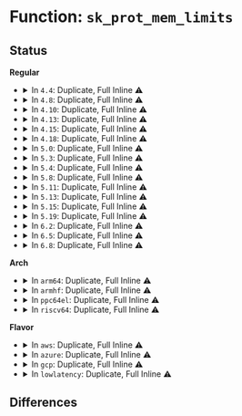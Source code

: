# Function: <code>sk_prot_mem_limits</code>

## Status
<b>Regular</b>
<ul>
<li>
<details>
<summary>In <code>4.4</code>: Duplicate, Full Inline ⚠️</summary>

**Collision:** Static Duplication

**Inline:** Full

**Transformation:** False

**Instances:**

```
In net/core/sock.c (ffffffff817028da)
Location: include/net/sock.h:1185
Inline: True
Inline callers:
  - net/core/sock.c:__sk_mem_schedule
  - net/core/sock.c:__sk_mem_schedule
  - net/core/sock.c:__sk_mem_schedule
  - net/core/sock.c:__sk_mem_schedule
```
```
In net/ipv4/tcp.c (ffffffff8176a1b8)
Location: include/net/sock.h:1185
Inline: True
Inline callers:
  - net/ipv4/tcp.c:tcp_check_oom
```
```
In net/ipv4/tcp_input.c (ffffffff8176aa90)
Location: include/net/sock.h:1185
Inline: True
Inline callers:
  - net/ipv4/tcp_input.c:tcp_check_space
  - net/ipv4/tcp_input.c:tcp_try_rmem_schedule
```
</details>
</li>
<li>
<details>
<summary>In <code>4.8</code>: Duplicate, Full Inline ⚠️</summary>

**Collision:** Static Duplication

**Inline:** Full

**Transformation:** False

**Instances:**

```
In net/core/sock.c (ffffffff8176807a)
Location: include/net/sock.h:1154
Inline: True
Inline callers:
  - net/core/sock.c:__sk_mem_schedule
  - net/core/sock.c:__sk_mem_schedule
```
```
In net/ipv4/tcp.c (ffffffff817d6c4d)
Location: include/net/sock.h:1154
Inline: True
Inline callers:
  - net/ipv4/tcp.c:tcp_check_oom
```
```
In net/ipv4/tcp_input.c (ffffffff817dbd80)
Location: include/net/sock.h:1154
Inline: True
Inline callers:
  - net/ipv4/tcp_input.c:tcp_check_space
  - net/ipv4/tcp_input.c:tcp_try_rmem_schedule
```
</details>
</li>
<li>
<details>
<summary>In <code>4.10</code>: Duplicate, Full Inline ⚠️</summary>

**Collision:** Static Duplication

**Inline:** Full

**Transformation:** False

**Instances:**

```
In net/core/sock.c (ffffffff81795067)
Location: include/net/sock.h:1322
Inline: True
Inline callers:
  - net/core/sock.c:__sk_mem_raise_allocated
  - net/core/sock.c:__sk_mem_raise_allocated
```
```
In net/ipv4/tcp.c (ffffffff81806c6d)
Location: include/net/sock.h:1322
Inline: True
Inline callers:
  - net/ipv4/tcp.c:tcp_check_oom
```
```
In net/ipv4/tcp_input.c (ffffffff8180be53)
Location: include/net/sock.h:1322
Inline: True
Inline callers:
  - net/ipv4/tcp_input.c:tcp_check_space
```
</details>
</li>
<li>
<details>
<summary>In <code>4.13</code>: Duplicate, Full Inline ⚠️</summary>

**Collision:** Static Duplication

**Inline:** Full

**Transformation:** False

**Instances:**

```
In net/core/sock.c (ffffffff817b36d6)
Location: include/net/sock.h:1325
Inline: True
Inline callers:
  - net/core/sock.c:__sk_mem_raise_allocated
  - net/core/sock.c:__sk_mem_raise_allocated
```
```
In net/ipv4/tcp.c (ffffffff81827281)
Location: include/net/sock.h:1325
Inline: True
Inline callers:
  - net/ipv4/tcp.c:tcp_check_oom
```
```
In net/ipv4/tcp_input.c (ffffffff81827faf)
Location: include/net/sock.h:1325
Inline: True
Inline callers:
  - net/ipv4/tcp_input.c:tcp_check_space
```
</details>
</li>
<li>
<details>
<summary>In <code>4.15</code>: Duplicate, Full Inline ⚠️</summary>

**Collision:** Static Duplication

**Inline:** Full

**Transformation:** False

**Instances:**

```
In net/core/sock.c (ffffffff8182bac7)
Location: include/net/sock.h:1329
Inline: True
Inline callers:
  - net/core/sock.c:__sk_mem_raise_allocated
  - net/core/sock.c:__sk_mem_raise_allocated
```
```
In net/ipv4/tcp.c (ffffffff818a6081)
Location: include/net/sock.h:1329
Inline: True
Inline callers:
  - net/ipv4/tcp.c:tcp_check_oom
```
```
In net/ipv4/tcp_input.c (ffffffff818a74ca)
Location: include/net/sock.h:1329
Inline: True
Inline callers:
  - net/ipv4/tcp_input.c:tcp_check_space
```
</details>
</li>
<li>
<details>
<summary>In <code>4.18</code>: Duplicate, Full Inline ⚠️</summary>

**Collision:** Static Duplication

**Inline:** Full

**Transformation:** False

**Instances:**

```
In net/core/sock.c (ffffffff81875602)
Location: include/net/sock.h:1344
Inline: True
Inline callers:
  - net/core/sock.c:__sk_mem_raise_allocated
  - net/core/sock.c:__sk_mem_raise_allocated
  - net/core/sock.c:__sk_mem_raise_allocated
  - net/core/sock.c:__sk_mem_raise_allocated
```
```
In net/ipv4/tcp.c (ffffffff818fb129)
Location: include/net/sock.h:1344
Inline: True
Inline callers:
  - net/ipv4/tcp.c:tcp_check_oom
```
```
In net/ipv4/tcp_input.c (ffffffff81900357)
Location: include/net/sock.h:1344
Inline: True
Inline callers:
  - net/ipv4/tcp_input.c:tcp_check_space
```
</details>
</li>
<li>
<details>
<summary>In <code>5.0</code>: Duplicate, Full Inline ⚠️</summary>

**Collision:** Static Duplication

**Inline:** Full

**Transformation:** False

**Instances:**

```
In net/core/sock.c (ffffffff81895ee3)
Location: include/net/sock.h:1382
Inline: True
Inline callers:
  - net/core/sock.c:__sk_mem_raise_allocated
  - net/core/sock.c:__sk_mem_raise_allocated
  - net/core/sock.c:__sk_mem_raise_allocated
  - net/core/sock.c:__sk_mem_raise_allocated
```
```
In net/ipv4/tcp.c (ffffffff81929057)
Location: include/net/sock.h:1382
Inline: True
Inline callers:
  - net/ipv4/tcp.c:tcp_check_oom
```
```
In net/ipv4/tcp_input.c (ffffffff8192a767)
Location: include/net/sock.h:1382
Inline: True
Inline callers:
  - net/ipv4/tcp_input.c:tcp_check_space
```
</details>
</li>
<li>
<details>
<summary>In <code>5.3</code>: Duplicate, Full Inline ⚠️</summary>

**Collision:** Static Duplication

**Inline:** Full

**Transformation:** False

**Instances:**

```
In net/core/sock.c (ffffffff818e03f1)
Location: include/net/sock.h:1385
Inline: True
Inline callers:
  - net/core/sock.c:__sk_mem_raise_allocated
  - net/core/sock.c:__sk_mem_raise_allocated
  - net/core/sock.c:__sk_mem_raise_allocated
  - net/core/sock.c:__sk_mem_raise_allocated
```
```
In net/ipv4/tcp.c (ffffffff8198bf6a)
Location: include/net/sock.h:1385
Inline: True
Inline callers:
  - net/ipv4/tcp.c:tcp_check_oom
```
```
In net/ipv4/tcp_input.c (ffffffff8198d9d4)
Location: include/net/sock.h:1385
Inline: True
Inline callers:
  - net/ipv4/tcp_input.c:tcp_check_space
```
</details>
</li>
<li>
<details>
<summary>In <code>5.4</code>: Duplicate, Full Inline ⚠️</summary>

**Collision:** Static Duplication

**Inline:** Full

**Transformation:** False

**Instances:**

```
In net/core/sock.c (ffffffff819125b1)
Location: include/net/sock.h:1395
Inline: True
Inline callers:
  - net/core/sock.c:__sk_mem_raise_allocated
  - net/core/sock.c:__sk_mem_raise_allocated
  - net/core/sock.c:__sk_mem_raise_allocated
  - net/core/sock.c:__sk_mem_raise_allocated
```
```
In net/ipv4/tcp.c (ffffffff819c28ba)
Location: include/net/sock.h:1395
Inline: True
Inline callers:
  - net/ipv4/tcp.c:tcp_check_oom
```
```
In net/ipv4/tcp_input.c (ffffffff819c4586)
Location: include/net/sock.h:1395
Inline: True
Inline callers:
  - net/ipv4/tcp_input.c:tcp_check_space
```
</details>
</li>
<li>
<details>
<summary>In <code>5.8</code>: Duplicate, Full Inline ⚠️</summary>

**Collision:** Static Duplication

**Inline:** Full

**Transformation:** False

**Instances:**

```
In net/core/sock.c (ffffffff819e5b12)
Location: include/net/sock.h:1443
Inline: True
Inline callers:
  - net/core/sock.c:__sk_mem_reduce_allocated
  - net/core/sock.c:__sk_mem_raise_allocated
  - net/core/sock.c:__sk_mem_raise_allocated
  - net/core/sock.c:__sk_mem_raise_allocated
```
```
In net/ipv4/tcp.c (ffffffff81aade67)
Location: include/net/sock.h:1443
Inline: True
Inline callers:
  - net/ipv4/tcp.c:tcp_check_oom
```
```
In net/ipv4/tcp_input.c (ffffffff81ab32c6)
Location: include/net/sock.h:1443
Inline: True
Inline callers:
  - net/ipv4/tcp_input.c:tcp_check_space
  - net/ipv4/tcp_input.c:tcp_prune_queue
```
</details>
</li>
<li>
<details>
<summary>In <code>5.11</code>: Duplicate, Full Inline ⚠️</summary>

**Collision:** Static Duplication

**Inline:** Full

**Transformation:** False

**Instances:**

```
In net/core/sock.c (ffffffff819e55e2)
Location: include/net/sock.h:1459
Inline: True
Inline callers:
  - net/core/sock.c:__sk_mem_reduce_allocated
  - net/core/sock.c:__sk_mem_raise_allocated
  - net/core/sock.c:__sk_mem_raise_allocated
  - net/core/sock.c:__sk_mem_raise_allocated
```
```
In net/ipv4/tcp.c (ffffffff81ab80f7)
Location: include/net/sock.h:1459
Inline: True
Inline callers:
  - net/ipv4/tcp.c:tcp_check_oom
```
```
In net/ipv4/tcp_input.c (ffffffff81abe22f)
Location: include/net/sock.h:1459
Inline: True
Inline callers:
  - net/ipv4/tcp_input.c:tcp_check_space
  - net/ipv4/tcp_input.c:tcp_prune_queue
```
</details>
</li>
<li>
<details>
<summary>In <code>5.13</code>: Duplicate, Full Inline ⚠️</summary>

**Collision:** Static Duplication

**Inline:** Full

**Transformation:** False

**Instances:**

```
In net/core/sock.c (ffffffff819cb6f2)
Location: include/net/sock.h:1475
Inline: True
Inline callers:
  - net/core/sock.c:__sk_mem_reduce_allocated
  - net/core/sock.c:__sk_mem_raise_allocated
  - net/core/sock.c:__sk_mem_raise_allocated
  - net/core/sock.c:__sk_mem_raise_allocated
```
```
In net/ipv4/tcp.c (ffffffff81aa3434)
Location: include/net/sock.h:1475
Inline: True
Inline callers:
  - net/ipv4/tcp.c:tcp_check_oom
```
```
In net/ipv4/tcp_input.c (ffffffff81aa930f)
Location: include/net/sock.h:1475
Inline: True
Inline callers:
  - net/ipv4/tcp_input.c:tcp_check_space
```
</details>
</li>
<li>
<details>
<summary>In <code>5.15</code>: Duplicate, Full Inline ⚠️</summary>

**Collision:** Static Duplication

**Inline:** Full

**Transformation:** False

**Instances:**

```
In net/core/sock.c (ffffffff81a7ad7c)
Location: include/net/sock.h:1485
Inline: True
Inline callers:
  - net/core/sock.c:__sk_mem_reduce_allocated
  - net/core/sock.c:__sk_mem_raise_allocated
  - net/core/sock.c:__sk_mem_raise_allocated
  - net/core/sock.c:__sk_mem_raise_allocated
```
```
In net/ipv4/tcp.c (ffffffff81b5f5ff)
Location: include/net/sock.h:1485
Inline: True
Inline callers:
  - net/ipv4/tcp.c:tcp_check_oom
```
```
In net/ipv4/tcp_input.c (ffffffff81b651fb)
Location: include/net/sock.h:1485
Inline: True
Inline callers:
  - net/ipv4/tcp_input.c:tcp_check_space
```
</details>
</li>
<li>
<details>
<summary>In <code>5.19</code>: Duplicate, Full Inline ⚠️</summary>

**Collision:** Static Duplication

**Inline:** Full

**Transformation:** False

**Instances:**

```
In net/core/sock.c (ffffffff81beec8e)
Location: include/net/sock.h:1558
Inline: True
Inline callers:
  - net/core/sock.c:__sk_mem_reduce_allocated
  - net/core/sock.c:__sk_mem_raise_allocated
  - net/core/sock.c:__sk_mem_raise_allocated
  - net/core/sock.c:__sk_mem_raise_allocated
  - net/core/sock.c:__sk_mem_raise_allocated
  - net/core/sock.c:sock_setsockopt
```
```
In net/ipv4/tcp.c (ffffffff81cee06f)
Location: include/net/sock.h:1558
Inline: True
Inline callers:
  - net/ipv4/tcp.c:tcp_check_oom
```
```
In net/ipv4/tcp_input.c (ffffffff81cf3b3c)
Location: include/net/sock.h:1558
Inline: True
Inline callers:
  - net/ipv4/tcp_input.c:tcp_try_rmem_schedule
```
</details>
</li>
<li>
<details>
<summary>In <code>6.2</code>: Duplicate, Full Inline ⚠️</summary>

**Collision:** Static Duplication

**Inline:** Full

**Transformation:** False

**Instances:**

```
In net/core/sock.c (ffffffff81d9e3c1)
Location: include/net/sock.h:1611
Inline: True
Inline callers:
  - net/core/sock.c:__sk_mem_reduce_allocated
  - net/core/sock.c:__sk_mem_raise_allocated
  - net/core/sock.c:__sk_mem_raise_allocated
  - net/core/sock.c:__sk_mem_raise_allocated
  - net/core/sock.c:__sk_mem_raise_allocated
  - net/core/sock.c:sk_setsockopt
```
```
In net/ipv4/tcp.c (ffffffff81eb1311)
Location: include/net/sock.h:1611
Inline: True
Inline callers:
  - net/ipv4/tcp.c:tcp_check_oom
```
```
In net/ipv4/tcp_input.c (ffffffff81eb853e)
Location: include/net/sock.h:1611
Inline: True
Inline callers:
  - net/ipv4/tcp_input.c:tcp_try_rmem_schedule
```
</details>
</li>
<li>
<details>
<summary>In <code>6.5</code>: Duplicate, Full Inline ⚠️</summary>

**Collision:** Static Duplication

**Inline:** Full

**Transformation:** False

**Instances:**

```
In net/core/sock.c (ffffffff81e0cc39)
Location: include/net/sock.h:1602
Inline: True
Inline callers:
  - net/core/sock.c:__sk_mem_reduce_allocated
  - net/core/sock.c:__sk_mem_raise_allocated
  - net/core/sock.c:__sk_mem_raise_allocated
  - net/core/sock.c:__sk_mem_raise_allocated
  - net/core/sock.c:__sk_mem_raise_allocated
  - net/core/sock.c:sk_setsockopt
```
```
In net/ipv4/tcp.c (ffffffff81f0f9a1)
Location: include/net/sock.h:1602
Inline: True
Inline callers:
  - net/ipv4/tcp.c:tcp_check_oom
```
```
In net/ipv4/tcp_input.c (ffffffff81f169ae)
Location: include/net/sock.h:1602
Inline: True
Inline callers:
  - net/ipv4/tcp_input.c:tcp_try_rmem_schedule
```
</details>
</li>
<li>
<details>
<summary>In <code>6.8</code>: Duplicate, Full Inline ⚠️</summary>

**Collision:** Static Duplication

**Inline:** Full

**Transformation:** False

**Instances:**

```
In net/core/sock.c (ffffffff81ec95b9)
Location: include/net/sock.h:1577
Inline: True
Inline callers:
  - net/core/sock.c:__sk_mem_reduce_allocated
  - net/core/sock.c:__sk_mem_raise_allocated
  - net/core/sock.c:__sk_mem_raise_allocated
  - net/core/sock.c:__sk_mem_raise_allocated
  - net/core/sock.c:__sk_mem_raise_allocated
  - net/core/sock.c:sk_setsockopt
```
```
In net/ipv4/tcp.c (ffffffff81fd3b91)
Location: include/net/sock.h:1577
Inline: True
Inline callers:
  - net/ipv4/tcp.c:tcp_check_oom
```
```
In net/ipv4/tcp_input.c (ffffffff81fdb81e)
Location: include/net/sock.h:1577
Inline: True
Inline callers:
  - net/ipv4/tcp_input.c:tcp_try_rmem_schedule
```
</details>
</li>
</ul>
<b>Arch</b>
<ul>
<li>
<details>
<summary>In <code>arm64</code>: Duplicate, Full Inline ⚠️</summary>

**Collision:** Static Duplication

**Inline:** Full

**Transformation:** False

**Instances:**

```
In net/core/sock.c (ffff800010bacc34)
Location: include/net/sock.h:1395
Inline: True
Inline callers:
  - net/core/sock.c:__sk_mem_raise_allocated
  - net/core/sock.c:__sk_mem_raise_allocated
  - net/core/sock.c:__sk_mem_raise_allocated
  - net/core/sock.c:__sk_mem_raise_allocated
```
```
In net/ipv4/tcp.c (ffff800010c755e4)
Location: include/net/sock.h:1395
Inline: True
Inline callers:
  - net/ipv4/tcp.c:tcp_check_oom
```
```
In net/ipv4/tcp_input.c (ffff800010c76fac)
Location: include/net/sock.h:1395
Inline: True
Inline callers:
  - net/ipv4/tcp_input.c:tcp_check_space
```
</details>
</li>
<li>
<details>
<summary>In <code>armhf</code>: Duplicate, Full Inline ⚠️</summary>

**Collision:** Static Duplication

**Inline:** Full

**Transformation:** False

**Instances:**

```
In net/core/sock.c (c0cc879c)
Location: include/net/sock.h:1395
Inline: True
Inline callers:
  - net/core/sock.c:__sk_mem_raise_allocated
  - net/core/sock.c:__sk_mem_raise_allocated
  - net/core/sock.c:__sk_mem_raise_allocated
  - net/core/sock.c:__sk_mem_raise_allocated
```
```
In net/ipv4/tcp.c (c0d83d18)
Location: include/net/sock.h:1395
Inline: True
Inline callers:
  - net/ipv4/tcp.c:tcp_check_oom
```
```
In net/ipv4/tcp_input.c (c0d85508)
Location: include/net/sock.h:1395
Inline: True
Inline callers:
  - net/ipv4/tcp_input.c:tcp_check_space
```
</details>
</li>
<li>
<details>
<summary>In <code>ppc64el</code>: Duplicate, Full Inline ⚠️</summary>

**Collision:** Static Duplication

**Inline:** Full

**Transformation:** False

**Instances:**

```
In net/core/sock.c (c000000000c7fb24)
Location: include/net/sock.h:1395
Inline: True
Inline callers:
  - net/core/sock.c:__sk_mem_raise_allocated
  - net/core/sock.c:__sk_mem_raise_allocated
  - net/core/sock.c:__sk_mem_raise_allocated
  - net/core/sock.c:__sk_mem_raise_allocated
```
```
In net/ipv4/tcp.c (c000000000d7cc78)
Location: include/net/sock.h:1395
Inline: True
Inline callers:
  - net/ipv4/tcp.c:tcp_check_oom
```
```
In net/ipv4/tcp_input.c (c000000000d7f228)
Location: include/net/sock.h:1395
Inline: True
Inline callers:
  - net/ipv4/tcp_input.c:tcp_check_space
```
</details>
</li>
<li>
<details>
<summary>In <code>riscv64</code>: Duplicate, Full Inline ⚠️</summary>

**Collision:** Static Duplication

**Inline:** Full

**Transformation:** False

**Instances:**

```
In net/core/sock.c (ffffffe00073d61e)
Location: include/net/sock.h:1395
Inline: True
Inline callers:
  - net/core/sock.c:__sk_mem_raise_allocated
  - net/core/sock.c:__sk_mem_raise_allocated
  - net/core/sock.c:__sk_mem_raise_allocated
  - net/core/sock.c:__sk_mem_raise_allocated
```
```
In net/ipv4/tcp.c (ffffffe0007d888a)
Location: include/net/sock.h:1395
Inline: True
Inline callers:
  - net/ipv4/tcp.c:tcp_check_oom
```
```
In net/ipv4/tcp_input.c (ffffffe0007da208)
Location: include/net/sock.h:1395
Inline: True
Inline callers:
  - net/ipv4/tcp_input.c:tcp_check_space
```
</details>
</li>
</ul>
<b>Flavor</b>
<ul>
<li>
<details>
<summary>In <code>aws</code>: Duplicate, Full Inline ⚠️</summary>

**Collision:** Static Duplication

**Inline:** Full

**Transformation:** False

**Instances:**

```
In net/core/sock.c (ffffffff818b25b1)
Location: include/net/sock.h:1395
Inline: True
Inline callers:
  - net/core/sock.c:__sk_mem_raise_allocated
  - net/core/sock.c:__sk_mem_raise_allocated
  - net/core/sock.c:__sk_mem_raise_allocated
  - net/core/sock.c:__sk_mem_raise_allocated
```
```
In net/ipv4/tcp.c (ffffffff8196272a)
Location: include/net/sock.h:1395
Inline: True
Inline callers:
  - net/ipv4/tcp.c:tcp_check_oom
```
```
In net/ipv4/tcp_input.c (ffffffff819643f6)
Location: include/net/sock.h:1395
Inline: True
Inline callers:
  - net/ipv4/tcp_input.c:tcp_check_space
```
</details>
</li>
<li>
<details>
<summary>In <code>azure</code>: Duplicate, Full Inline ⚠️</summary>

**Collision:** Static Duplication

**Inline:** Full

**Transformation:** False

**Instances:**

```
In net/core/sock.c (ffffffff8186c501)
Location: include/net/sock.h:1395
Inline: True
Inline callers:
  - net/core/sock.c:__sk_mem_raise_allocated
  - net/core/sock.c:__sk_mem_raise_allocated
  - net/core/sock.c:__sk_mem_raise_allocated
  - net/core/sock.c:__sk_mem_raise_allocated
```
```
In net/ipv4/tcp.c (ffffffff8191c21a)
Location: include/net/sock.h:1395
Inline: True
Inline callers:
  - net/ipv4/tcp.c:tcp_check_oom
```
```
In net/ipv4/tcp_input.c (ffffffff8191dee6)
Location: include/net/sock.h:1395
Inline: True
Inline callers:
  - net/ipv4/tcp_input.c:tcp_check_space
```
</details>
</li>
<li>
<details>
<summary>In <code>gcp</code>: Duplicate, Full Inline ⚠️</summary>

**Collision:** Static Duplication

**Inline:** Full

**Transformation:** False

**Instances:**

```
In net/core/sock.c (ffffffff819035b1)
Location: include/net/sock.h:1395
Inline: True
Inline callers:
  - net/core/sock.c:__sk_mem_raise_allocated
  - net/core/sock.c:__sk_mem_raise_allocated
  - net/core/sock.c:__sk_mem_raise_allocated
  - net/core/sock.c:__sk_mem_raise_allocated
```
```
In net/ipv4/tcp.c (ffffffff819ccefa)
Location: include/net/sock.h:1395
Inline: True
Inline callers:
  - net/ipv4/tcp.c:tcp_check_oom
```
```
In net/ipv4/tcp_input.c (ffffffff819cebc6)
Location: include/net/sock.h:1395
Inline: True
Inline callers:
  - net/ipv4/tcp_input.c:tcp_check_space
```
</details>
</li>
<li>
<details>
<summary>In <code>lowlatency</code>: Duplicate, Full Inline ⚠️</summary>

**Collision:** Static Duplication

**Inline:** Full

**Transformation:** False

**Instances:**

```
In net/core/sock.c (ffffffff81924591)
Location: include/net/sock.h:1395
Inline: True
Inline callers:
  - net/core/sock.c:__sk_mem_raise_allocated
  - net/core/sock.c:__sk_mem_raise_allocated
  - net/core/sock.c:__sk_mem_raise_allocated
  - net/core/sock.c:__sk_mem_raise_allocated
```
```
In net/ipv4/tcp.c (ffffffff819d6a8a)
Location: include/net/sock.h:1395
Inline: True
Inline callers:
  - net/ipv4/tcp.c:tcp_check_oom
```
```
In net/ipv4/tcp_input.c (ffffffff819d8756)
Location: include/net/sock.h:1395
Inline: True
Inline callers:
  - net/ipv4/tcp_input.c:tcp_check_space
```
</details>
</li>
</ul>

## Differences
